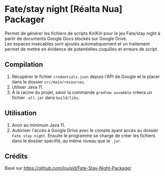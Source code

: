 # Fate/stay night [Réalta Nua] Packager

Permet de générer les fichiers de scripts KiriKiri pour le jeu Fate/stay night à partir de documents Google Docs stockés sur Google Drive.  
Les espaces insécables sont ajoutés automatiquement et un traitement permet de mettre en évidence de potentielles coquilles et erreurs de script.

## Compilation

1) Récupérer le fichier `credentials.json` depuis l'API de Google et le placer dans le dossier `src/main/resources`.
2) Utiliser Java 11.
2) À la racine du projet, saisir la commande `gradlew assemble` créera un fichier `-all.jar` dans `build/libs`.

## Utilisation

1) Avoir au minimum Java 11.
2) Autoriser l'accès à Google Drive avec le compte ayant accès au dossier `Fate stay night`.
Ensuite le programme se charge de créer les fichiers dans le dossier spécifié, au même niveau que le `.jar`.


## Crédits
Basé sur https://github.com/louisld/Fate-Stay-Night-Packager  
